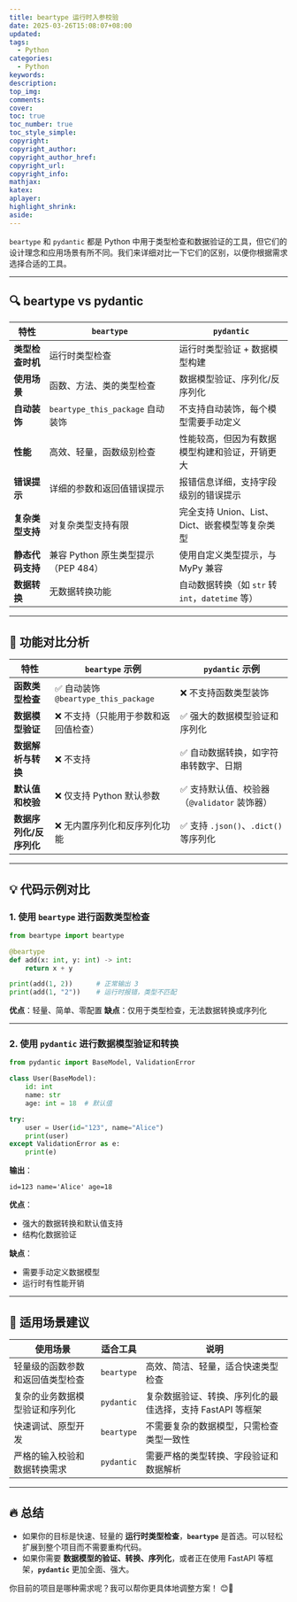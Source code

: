 ```yaml
---
title: beartype 运行时入参校验
date: 2025-03-26T15:08:07+08:00
updated: 
tags: 
  - Python
categories:
  - Python
keywords:
description:
top_img:
comments:
cover:
toc: true
toc_number: true
toc_style_simple:
copyright:
copyright_author:
copyright_author_href:
copyright_url:
copyright_info:
mathjax:
katex:
aplayer:
highlight_shrink:
aside:
---
```


`beartype` 和 `pydantic` 都是 Python 中用于类型检查和数据验证的工具，但它们的设计理念和应用场景有所不同。我们来详细对比一下它们的区别，以便你根据需求选择合适的工具。

------

## 🔍 **beartype vs pydantic**

| 特性             | `beartype`                          | `pydantic`                                       |
| ---------------- | ----------------------------------- | ------------------------------------------------ |
| **类型检查时机** | 运行时类型检查                      | 运行时类型验证 + 数据模型构建                    |
| **使用场景**     | 函数、方法、类的类型检查            | 数据模型验证、序列化/反序列化                    |
| **自动装饰**     | `beartype_this_package` 自动装饰    | 不支持自动装饰，每个模型需要手动定义             |
| **性能**         | 高效、轻量，函数级别检查            | 性能较高，但因为有数据模型构建和验证，开销更大   |
| **错误提示**     | 详细的参数和返回值错误提示          | 报错信息详细，支持字段级别的错误提示             |
| **复杂类型支持** | 对复杂类型支持有限                  | 完全支持 Union、List、Dict、嵌套模型等复杂类型   |
| **静态代码支持** | 兼容 Python 原生类型提示（PEP 484） | 使用自定义类型提示，与 MyPy 兼容                 |
| **数据转换**     | 无数据转换功能                      | 自动数据转换（如 `str` 转 `int`，`datetime` 等） |

------

## 🎯 **功能对比分析**

| 特性                    | `beartype` 示例                      | `pydantic` 示例                             |
| ----------------------- | ------------------------------------ | ------------------------------------------- |
| **函数类型检查**        | ✅ 自动装饰 `@beartype_this_package`  | ❌ 不支持函数类型装饰                        |
| **数据模型验证**        | ❌ 不支持（只能用于参数和返回值检查） | ✅ 强大的数据模型验证和序列化                |
| **数据解析与转换**      | ❌ 不支持                             | ✅ 自动数据转换，如字符串转数字、日期        |
| **默认值和校验**        | ❌ 仅支持 Python 默认参数             | ✅ 支持默认值、校验器（`@validator` 装饰器） |
| **数据序列化/反序列化** | ❌ 无内置序列化和反序列化功能         | ✅ 支持 `.json()`、`.dict()` 等序列化        |

------

## 💡 **代码示例对比**

### 1. 使用 `beartype` 进行函数类型检查

```python
from beartype import beartype

@beartype
def add(x: int, y: int) -> int:
    return x + y

print(add(1, 2))      # 正常输出 3
print(add(1, "2"))    # 运行时报错，类型不匹配
```

**优点**：轻量、简单、零配置
 **缺点**：仅用于类型检查，无法数据转换或序列化

------

### 2. 使用 `pydantic` 进行数据模型验证和转换

```python
from pydantic import BaseModel, ValidationError

class User(BaseModel):
    id: int
    name: str
    age: int = 18  # 默认值

try:
    user = User(id="123", name="Alice")
    print(user)
except ValidationError as e:
    print(e)
```

**输出**：

```
id=123 name='Alice' age=18
```

**优点**：

- 强大的数据转换和默认值支持
- 结构化数据验证

**缺点**：

- 需要手动定义数据模型
- 运行时有性能开销

------

## 🔧 **适用场景建议**

| 使用场景                         | 适合工具   | 说明                                                      |
| -------------------------------- | ---------- | --------------------------------------------------------- |
| 轻量级的函数参数和返回值类型检查 | `beartype` | 高效、简洁、轻量，适合快速类型检查                        |
| 复杂的业务数据模型验证和序列化   | `pydantic` | 复杂数据验证、转换、序列化的最佳选择，支持 FastAPI 等框架 |
| 快速调试、原型开发               | `beartype` | 不需要复杂的数据模型，只需检查类型一致性                  |
| 严格的输入校验和数据转换需求     | `pydantic` | 需要严格的类型转换、字段验证和数据解析                    |

------

## 🔥 **总结**

- 如果你的目标是快速、轻量的 **运行时类型检查**，**`beartype`** 是首选。可以轻松扩展到整个项目而不需要重构代码。
- 如果你需要 **数据模型的验证、转换、序列化**，或者正在使用 FastAPI 等框架，**`pydantic`** 更加全面、强大。

你目前的项目是哪种需求呢？我可以帮你更具体地调整方案！ 😊🚀